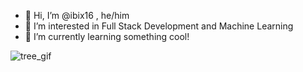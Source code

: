 - 👋 Hi, I’m @ibix16 , he/him
- 👀 I’m interested in Full Stack Development and Machine Learning
- 🌱 I’m currently learning something cool!

<!---
ibix16/ibix16 is a ✨ special ✨ repository because its `README.md` (this file) appears on your GitHub profile.
You can click the Preview link to take a look at your changes.
--->
![tree_gif](https://github.com/user-attachments/assets/a61fd372-afe2-4abf-87cc-46aee293800f)
